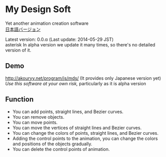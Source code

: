 # My Design Soft

Yet another animation creation software  
[日本語バージョン](README-ja.md)

Latest version: 0.0.α (Last update: 2014-05-29 JST)  
asterisk In alpha version we update it many times, so there's no detailed version of it.  

## Demo
<http://akouryy.net/program/js/mds/> (It provides only Japanese version yet)  
*Use this software at your own risk,* particularly as it is alpha version  

## Function
* You can add points, straight lines, and Bezier curves.
* You can remove objects.
* You can move points.
* You can move the vertices of straight lines and Bezier curves.
* You can change the colors of points, straight lines, and Bezier curves.
* Adding the control points to the animation, you can change the colors and positions of the objects gradually.
* You can delete the control points of animation.
